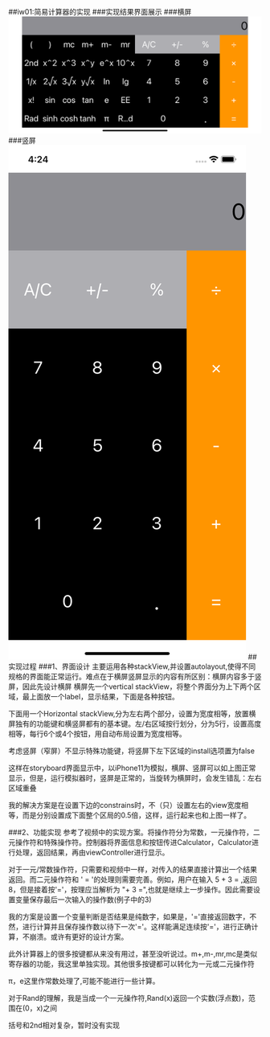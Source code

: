 ##iw01:简易计算器的实现
###实现结果界面展示
###横屏
![](img/landscape.png)
###竖屏
![](img/portrait.png)
##实现过程
###1、界面设计
主要运用各种stackView,并设置autolayout,使得不同规格的界面能正常运行。难点在于横屏竖屏显示的内容有所区别：横屏内容多于竖屏，因此先设计横屏
横屏先一个vertical stackView，将整个界面分为上下两个区域，最上面放一个label，显示结果，下面是各种按钮。

下面用一个Horizontal stackView,分为左右两个部分，设置为宽度相等，放置横屏独有的功能键和横竖屏都有的基本键。左/右区域按行划分，分为5行，设置高度相等，每行6个或4个按钮，用自动布局设置为宽度相等。

考虑竖屏（窄屏）不显示特殊功能键，将竖屏下左下区域的install选项置为false

这样在storyboard界面显示中，以iPhone11为模拟，横屏、竖屏可以如上图正常显示，但是，运行模拟器时，竖屏是正常的，当旋转为横屏时，会发生错乱：左右区域重叠

我的解决方案是在设置下边的constrains时，不（只）设置左右的view宽度相等，而是分别设置成下面整个区局的0.5倍，这样，运行起来也和上图一样了。

###2、功能实现
参考了视频中的实现方案。将操作符分为常数，一元操作符，二元操作符和特殊操作符。控制器将界面信息和按钮传进Calculator，Calculator进行处理，返回结果，再由viewController进行显示。

对于一元/常数操作符，只需要和视频中一样，对传入的结果直接计算出一个结果返回。而二元操作符和 ' = '的处理则需要完善。例如，用户在输入 5 + 3 = ,返回8，但是接着按'='，按理应当解析为 "+ 3 =",也就是继续上一步操作。因此需要设置变量保存最后一次输入的操作数(例子中的3)

我的方案是设置一个变量判断是否结果是纯数字，如果是，'='直接返回数字，不然，进行计算并且保存操作数以待下一次'='。这样能满足连续按'='，进行正确计算，不崩溃。或许有更好的设计方案。

此外计算器上的很多按键都从来没有用过，甚至没听说过。m+,m-,mr,mc是类似寄存器的功能，我这里单独实现。其他很多按键都可以转化为一元或二元操作符

π，e这里作常数处理了,可能不能进行一些计算。

对于Rand的理解，我是当成一个一元操作符,Rand(x)返回一个实数(浮点数)，范围在(0，x)之间

括号和2nd相对复杂，暂时没有实现
